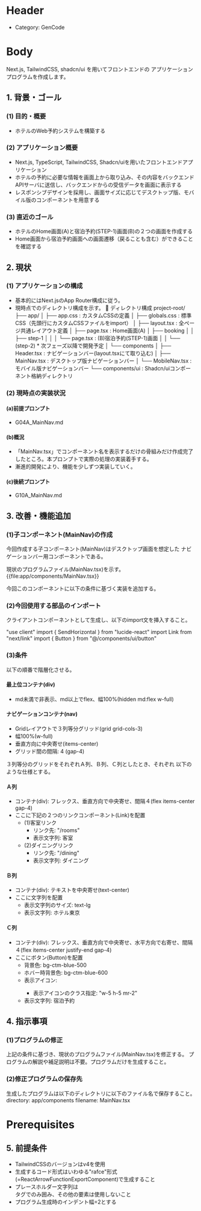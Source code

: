 # Header
- Category: GenCode

# Body
Next.js, TailwindCSS, shadcn/ui を用いてフロントエンドの
アプリケーションプログラムを作成します。

## 1. 背景・ゴール
### (1) 目的・概要
- ホテルのWeb予約システムを構築する

### (2) アプリケーション概要
- Next.js, TypeScript, TailwindCSS, Shadcn/uiを用いたフロントエンドアプリケーション
- ホテルの予約に必要な情報を画面上から取り込み、その内容をバックエンドAPIサーバに送信し、バックエンドからの受信データを画面に表示する
- レスポンシブデザインを採用し、画面サイズに応じてデスクトップ版、モバイル版のコンポーネントを用意する

### (3) 直近のゴール
- ホテルのHome画面(A)と宿泊予約(STEP-1)画面(B)の２つの画面を作成する
- Home画面から宿泊予約画面への画面遷移（戻ることも含む）ができることを確認する

## 2. 現状
### (1) アプリケーションの構成
- 基本的にはNext.jsのApp Router構成に従う。
- 現時点でのディレクトリ構成を示す。
    📁 ディレクトリ構成
    project-root/
    ├── app/
    │   ├── app.css : カスタムCSSの定義
    │   ├── globals.css : 標準CSS（先頭行にカスタムCSSファイルをimport）
    │   ├── layout.tsx : 全ページ共通レイアウト定義
    │   ├── page.tsx : Home画面(A)
    │   ├── booking
    │   │   ├── step-1
    │   │   │   └── page.tsx : (B)宿泊予約(STEP-1)画面
    │   │   └── (step-2)  * 次フェーズ以降で開発予定
    │   └── components
    │       ├── Header.tsx : ナビゲーションバー(layout.tsxにて取り込む)
    │       ├── MainNav.tsx : デスクトップ版ナビゲーションバー
    │       └── MobileNav.tsx : モバイル版ナビゲーションバー
    └── components/ui : Shadcn/uiコンポーネント格納ディレクトリ

### (2) 現時点の実装状況
#### (a)前提プロンプト
- G04A_MainNav.md

#### (b)概況
- 「MainNav.tsx」でコンポーネント名を表示するだけの骨組みだけ作成完了したところ。本プロンプトで実際の処理の実装着手する。
- 漸進的開発により、機能を少しずつ実装していく。

#### (c)後続プロンプト
- G10A_MainNav.md

## 3. 改善・機能追加
### (1)子コンポーネント(MainNav)の作成
今回作成する子コンポーネント(MainNav)はデスクトップ画面を想定した
ナビゲーションバー用コンポーネントである。

現状のプログラムファイル(MainNav.tsx)を示す。
{{file:app/components/MainNav.tsx}}

今回このコンポーネントに以下の条件に基づく実装を追加する。

### (2)今回使用する部品のインポート
クライアントコンポーネントとして生成し、以下のimport文を挿入すること。

"use client"
import { SendHorizontal } from "lucide-react"
import Link from "next/link"
import { Button } from "@/components/ui/button"

### (3)条件
以下の順番で階層化させる。

#### 最上位コンテナ(div)
- md未満で非表示、md以上でflex、幅100%(hidden md:flex w-full)

#### ナビゲーションコンテナ(nav)
- Gridレイアウトで３列等分グリッド(grid grid-cols-3)
- 幅100%(w-full)
- 垂直方向に中央寄せ(items-center)
- グリッド間の間隔: 4 (gap-4)

３列等分のグリッドをそれぞれＡ列、Ｂ列、Ｃ列としたとき、それぞれ
以下のような仕様とする。

#### Ａ列
- コンテナ(div): フレックス、垂直方向で中央寄せ、間隔４(flex items-center gap-4)
- ここに下記の２つのリンクコンポーネント(Link)を配置
  - (1)客室リンク
    - リンク先: "/rooms"
    - 表示文字列: 客室
  - (2)ダイニングリンク
    - リンク先: "/dining"
    - 表示文字列: ダイニング

#### Ｂ列
- コンテナ(div): テキストを中央寄せ(text-center)
- ここに文字列を配置
  - 表示文字列のサイズ: text-lg
  - 表示文字列: ホテル東京

#### Ｃ列
- コンテナ(div): フレックス、垂直方向で中央寄せ、水平方向で右寄せ、間隔４(flex items-center justify-end gap-4)
- ここにボタン(Button)を配置
  - 背景色: bg-ctm-blue-500
  - ホバー時背景色: bg-ctm-blue-600
  - 表示アイコン: <SendHorizontal>
    - 表示アイコンのクラス指定: "w-5 h-5 mr-2"
  - 表示文字列: 宿泊予約

## 4. 指示事項

### (1)プログラムの修正
上記の条件に基づき、現状のプログラムファイル(MainNav.tsx)を修正する。
プログラムの解説や補足説明は不要。プログラムだけを生成すること。

### (2)修正プログラムの保存先
生成したプログラムは以下のディレクトリに以下のファイル名で保存すること。
directory: app/components
filename: MainNav.tsx

# Prerequisites

## 5. 前提条件
- TailwindCSSのバージョンはv4を使用
- 生成するコード形式はいわゆる"rafce"形式(=ReactArrowFunctionExportComponent)で生成すること
- プレースホルダー文字列は<div>タグでのみ囲み、その他の要素は使用しないこと
- プログラム生成時のインデント幅=2とする

